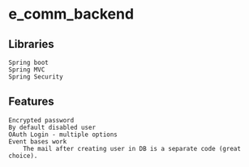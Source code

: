 # e_comm_backend

 ## Libraries
 	Spring boot
 	Spring MVC
 	Spring Security

 ## Features
  	Encrypted password
  	By default disabled user
  	OAuth Login - multiple options
  	Event bases work
  		The mail after creating user in DB is a separate code (great choice).